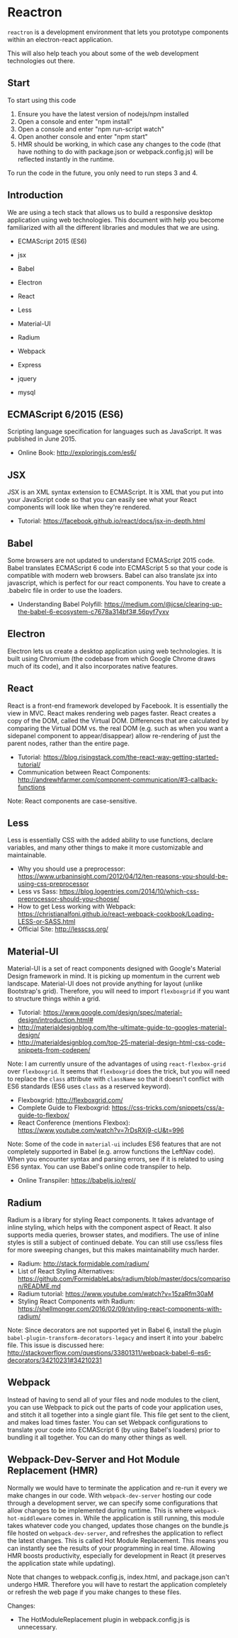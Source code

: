 #  Reactron
`reactron` is a development environment that lets you prototype components
within an electron-react application.

This will also help teach you about some of the web development
technologies out there.

## Start
To start using this code
1. Ensure you have the latest version of nodejs/npm installed
2. Open a console and enter "npm install"
3. Open a console and enter "npm run-script watch"
4. Open another console and enter "npm start"
5. HMR should be working, in which case any changes to the code (that have
nothing to do with package.json or webpack.config.js) will be reflected
instantly in the runtime.

To run the code in the future, you only need to run steps 3 and 4.

## Introduction
We are using a tech stack that allows us to build a responsive desktop
application using web technologies. This document with help you become
familiarized with all the different libraries and modules that we are
using.

* ECMAScript 2015 (ES6)
* jsx
* Babel

* Electron
* React
* Less
* Material-UI
* Radium
* Webpack

* Express
* jquery
* mysql

## ECMAScript 6/2015 (ES6)
Scripting language specification for languages such as JavaScript. It
was published in June 2015.
- Online Book: http://exploringjs.com/es6/

## JSX
JSX is an XML syntax extension to ECMAScript. It is XML that you put into
your JavaScript code so that you can easily see what your React components
will look like when they're rendered.
- Tutorial: https://facebook.github.io/react/docs/jsx-in-depth.html

## Babel
Some browsers are not updated to understand ECMAScript 2015 code.
Babel translates ECMAScript 6 code into ECMAScript 5 so that your code
is compatible with modern web browsers. Babel can also translate jsx
into javascript, which is perfect for our react components. You have to
create a .babelrc file in order to use the loaders. 
- Understanding Babel Polyfill: https://medium.com/@jcse/clearing-up-the-babel-6-ecosystem-c7678a314bf3#.56pyf7yxv

## Electron
Electron lets us create a desktop application using web technologies.
It is built using Chromium (the codebase from which Google Chrome draws
much of its code), and it also incorporates native features. 

## React
React is a front-end framework developed by Facebook. It is essentially
the view in MVC. React makes rendering web pages faster. React creates a
copy of the DOM, called the Virtual DOM. Differences that are calculated by
comparing the Virtual DOM vs. the real DOM (e.g. such as when you want a
sidepanel component to appear/disappear) allow re-rendering of just the
parent nodes, rather than the entire page.
- Tutorial: https://blog.risingstack.com/the-react-way-getting-started-tutorial/
- Communication between React Components: http://andrewhfarmer.com/component-communication/#3-callback-functions

Note: React components are case-sensitive.

## Less
Less is essentially CSS with the added ability to use functions, declare
variables, and many other things to make it more customizable and
maintainable.
- Why you should use a preprocessor: https://www.urbaninsight.com/2012/04/12/ten-reasons-you-should-be-using-css-preprocessor
- Less vs Sass: https://blog.logentries.com/2014/10/which-css-preprocessor-should-you-choose/
- How to get Less working with Webpack: https://christianalfoni.github.io/react-webpack-cookbook/Loading-LESS-or-SASS.html
- Official Site: http://lesscss.org/

## Material-UI
Material-UI is a set of react components designed with Google's Material
Design framework in mind. It is picking up momentum in the current web
landscape. Material-UI does not provide anything for layout (unlike
Bootstrap's grid). Therefore, you will need to import `flexboxgrid` if
you want to structure things within a grid.
- Tutorial: https://www.google.com/design/spec/material-design/introduction.html#
- http://materialdesignblog.com/the-ultimate-guide-to-googles-material-design/
- http://materialdesignblog.com/top-25-material-design-html-css-code-snippets-from-codepen/


Note: I am currently unsure of the advantages of using `react-flexbox-grid`
over `flexboxgrid`. It seems that `flexboxgrid` does the trick, but you
will need to replace the `class` attribute with `className` so that it
doesn't conflict with ES6 standards (ES6 uses `class` as a reserved keyword).
- Flexboxgrid: http://flexboxgrid.com/
- Complete Guide to Flexboxgrid: https://css-tricks.com/snippets/css/a-guide-to-flexbox/
- React Conference (mentions Flexbox): https://www.youtube.com/watch?v=7rDsRXj9-cU&t=996

Note: Some of the code in `material-ui` includes ES6 features that are not
completely supported in Babel (e.g. arrow functions the LeftNav code).
When you encounter syntax and parsing errors, see if it is related to
using ES6 syntax. You can use Babel's online code transpiler to help.
- Online Transpiler: https://babeljs.io/repl/

## Radium
Radium is a library for styling React components. It takes advantage of inline
styling, which helps with the component aspect of React. It also supports 
media queries, browser states, and modifiers. The use of inline styles is still
a subject of continued debate. You can still use css/less files for more 
sweeping changes, but this makes maintainability much harder.
- Radium: http://stack.formidable.com/radium/
- List of React Styling Alternatives: https://github.com/FormidableLabs/radium/blob/master/docs/comparison/README.md
- Radium tutorial: https://www.youtube.com/watch?v=15zaRfm30aM
- Styling React Components with Radium: https://shellmonger.com/2016/02/09/styling-react-components-with-radium/

Note: Since decorators are not supported yet in Babel 6, install the plugin
`babel-plugin-transform-decorators-legacy` and insert it into your .babelrc
file. This issue is discussed here: http://stackoverflow.com/questions/33801311/webpack-babel-6-es6-decorators/34210231#34210231


## Webpack
Instead of having to send all of your files and node modules to the
client, you can use Webpack to pick out the parts of code your
application uses, and stitch it all together into a single giant file.
This file get sent to the client, and makes load times faster. You can
set Webpack configurations to translate your code into ECMAScript 6
(by using Babel's loaders) prior to bundling it all together. You can
do many other things as well.

## Webpack-Dev-Server and Hot Module Replacement (HMR)
Normally we would have to terminate the application and re-run it every
we make changes in our code. With `webpack-dev-server` hosting our code
through a development server, we can specify some configurations that allow
changes to be implemented during runtime. This is where
`webpack-hot-middleware` comes in. While the application is still running,
this module takes whatever code you changed, updates those changes on
the bundle.js file hosted on `webpack-dev-server`, and refreshes the
application to reflect the latest changes. This is called Hot Module
Replacement. This means you can instantly see the results of your
programming in real time. Allowing HMR boosts productivity, especially for
development in React (it preserves the application state while updating).

Note that changes to webpack.config.js, index.html, and package.json
can't undergo HMR. Therefore you will have to restart the application
completely or refresh the web page if you make changes to these files.

Changes:
- The HotModuleReplacement plugin in webpack.config.js is unnecessary. 


